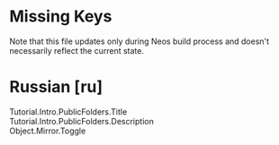 # Missing Keys
Note that this file updates only during Neos build process and doesn't necessarily reflect the current state.

# Russian [ru]
Tutorial.Intro.PublicFolders.Title  
Tutorial.Intro.PublicFolders.Description  
Object.Mirror.Toggle  

